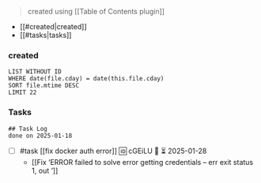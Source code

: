 > created using [[Table of Contents plugin]]
- [[#created|created]]
- [[#tasks|tasks]]

### created
```dataview
LIST WITHOUT ID
WHERE date(file.cday) = date(this.file.cday)
SORT file.mtime DESC
LIMIT 22
```

### Tasks 

```tasks
## Task Log
done on 2025-01-18
```

- [ ] #task [[fix docker auth error]] 🆔 cGEiLU 🔼 ⏳ 2025-01-28
	- [[Fix ‘ERROR failed to solve error getting credentials – err exit status 1, out ’]]
